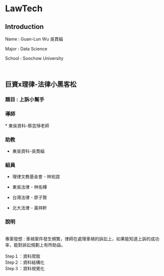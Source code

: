 # LawTech
Introduction
--

Name : Guan-Lun Wu 吳貫綸

Major : Data Science

School : Soochow University

<br>

巨資x理律-法律小黑客松
--

<h3> 題目 : 上訴小幫手 </h3>

<h3> 導師 </h3>
 * 東吳資科-蔡芸琤老師
 
 <p>    

<h3> 助教 </h3>

 * 東吳資科-吳貫綸

<h3> 組員 </h3>

 * 理律文教基金會 - 林宛誼
 
 <p>    
 
 * 東吳法律 - 林佑樺
 
 <p>
 
 * 台灣法律 - 廖子賢
  
 <p>
 
 * 北大法律 - 黃祥軒

<h3> 說明 </h3>


<br>
專案發想 : 車禍案件發生頻繁，律師在處理車禍的訴訟上，如果能知道上訴的成功率，能對訴訟規劃上有所助益。
<br>
<br>
Step１：資料爬取
<br>
Step２：資料結構化
<br>
Step３：資料視覺化
